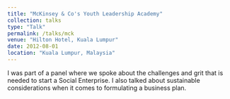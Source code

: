 ```yaml
---
title: "McKinsey & Co's Youth Leadership Academy"
collection: talks
type: "Talk"
permalink: /talks/mck
venue: "Hilton Hotel, Kuala Lumpur"
date: 2012-08-01
location: "Kuala Lumpur, Malaysia"
---
```


I was part of a panel where we spoke about the challenges and grit that is needed to start a Social Enterprise. I also talked about sustainable considerations when it comes to formulating a business plan.
